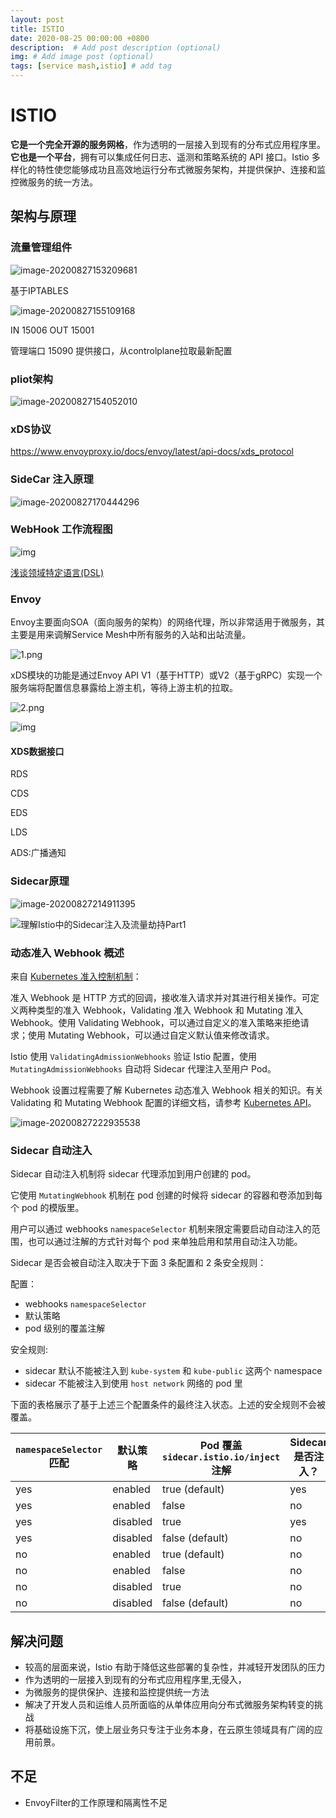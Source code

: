 ```yaml
---
layout: post
title: ISTIO
date: 2020-08-25 00:00:00 +0800
description:  # Add post description (optional)
img: # Add image post (optional)
tags: [service mash,istio] # add tag
---
```


# ISTIO



**它是一个完全开源的服务网格**，作为透明的一层接入到现有的分布式应用程序里。**它也是一个平台**，拥有可以集成任何日志、遥测和策略系统的 API 接口。Istio 多样化的特性使您能够成功且高效地运行分布式微服务架构，并提供保护、连接和监控微服务的统一方法。



## 架构与原理



### 流量管理组件

![image-20200827153209681](../assets/img/8-25-istio/image-20200827153209681.png)

基于IPTABLES

![image-20200827155109168](../assets/img/8-25-istio/image-20200827155109168.png)

IN 15006 OUT 15001 

管理端口 15090 提供接口，从controlplane拉取最新配置

### pliot架构

![image-20200827154052010](../assets/img/8-25-istio/image-20200827154052010.png)




### xDS协议
https://www.envoyproxy.io/docs/envoy/latest/api-docs/xds_protocol


### SideCar 注入原理

![image-20200827170444296](../assets/img/8-25-istio/image-20200827170444296.png)



### WebHook 工作流程图

![img](../assets/img/8-25-istio/1428026-20180830162746881-1121406893.png)




[浅谈领域特定语言(DSL)](https://www.jianshu.com/p/a3f3700d33c0)

### Envoy

Envoy主要面向SOA（面向服务的架构）的网络代理，所以非常适用于微服务，其主要是用来调解Service Mesh中所有服务的入站和出站流量。

![1.png](../assets/img/8-25-istio/e56882465fb16ac21248567c621b90f9.png)

xDS模块的功能是通过Envoy API V1（基于HTTP）或V2（基于gRPC）实现一个服务端将配置信息暴露给上游主机，等待上游主机的拉取。

![2.png](../assets/img/8-25-istio/a13d83031f7480ec574c0370021ce40b.png)

![img](../assets/img/8-25-istio/aac5818c837a4a60bfdca87b27508b40.png)

#### XDS数据接口

RDS

CDS

EDS

LDS

ADS:广播通知



### Sidecar原理

![image-20200827214911395](../assets/img/8-25-istio/image-20200827214911395.png)

![理解Istio中的Sidecar注入及流量劫持Part1](../assets/img/8-25-istio/v2-53aa69759b48e67f7b01e382ec9e2c22_1440w.jpg)

### 动态准入 Webhook 概述

来自 [Kubernetes 准入控制机制](https://kubernetes.io/docs/reference/access-authn-authz/extensible-admission-controllers/)：



准入 Webhook 是 HTTP 方式的回调，接收准入请求并对其进行相关操作。可定义两种类型的准入 Webhook，Validating 准入 Webhook 和 Mutating 准入 Webhook。使用 Validating Webhook，可以通过自定义的准入策略来拒绝请求；使用 Mutating Webhook，可以通过自定义默认值来修改请求。

Istio 使用 `ValidatingAdmissionWebhooks` 验证 Istio 配置，使用 `MutatingAdmissionWebhooks` 自动将 Sidecar 代理注入至用户 Pod。

Webhook 设置过程需要了解 Kubernetes 动态准入 Webhook 相关的知识。有关 Validating 和 Mutating Webhook 配置的详细文档，请参考 [Kubernetes API](https://kubernetes.io/docs/reference/generated/kubernetes-api/v1.11/)。

![image-20200827222935538](../assets/img/8-25-istio/image-20200827222935538.png)

### Sidecar 自动注入

Sidecar 自动注入机制将 sidecar 代理添加到用户创建的 pod。

它使用 `MutatingWebhook` 机制在 pod 创建的时候将 sidecar 的容器和卷添加到每个 pod 的模版里。

用户可以通过 webhooks `namespaceSelector` 机制来限定需要启动自动注入的范围，也可以通过注解的方式针对每个 pod 来单独启用和禁用自动注入功能。

Sidecar 是否会被自动注入取决于下面 3 条配置和 2 条安全规则：

配置：

- webhooks `namespaceSelector`
- 默认策略
- pod 级别的覆盖注解

安全规则:

- sidecar 默认不能被注入到 `kube-system` 和 `kube-public` 这两个 namespace
- sidecar 不能被注入到使用 `host network` 网络的 pod 里

下面的表格展示了基于上述三个配置条件的最终注入状态。上述的安全规则不会被覆盖。

| `namespaceSelector` 匹配 | 默认策略 | Pod 覆盖 `sidecar.istio.io/inject` 注解 | Sidecar 是否注入？ |
| ------------------------ | -------- | --------------------------------------- | ------------------ |
| yes                      | enabled  | true (default)                          | yes                |
| yes                      | enabled  | false                                   | no                 |
| yes                      | disabled | true                                    | yes                |
| yes                      | disabled | false (default)                         | no                 |
| no                       | enabled  | true (default)                          | no                 |
| no                       | enabled  | false                                   | no                 |
| no                       | disabled | true                                    | no                 |
| no                       | disabled | false (default)                         | no                 |


## 解决问题

- 较高的层面来说，Istio 有助于降低这些部署的复杂性，并减轻开发团队的压力
- 作为透明的一层接入到现有的分布式应用程序里,无侵入，
- 为微服务的提供保护、连接和监控提供统一方法
- 解决了开发人员和运维人员所面临的从单体应用向分布式微服务架构转变的挑战
- 将基础设施下沉，使上层业务只专注于业务本身，在云原生领域具有广阔的应用前景。



## 不足

- EnvoyFilter的工作原理和隔离性不足